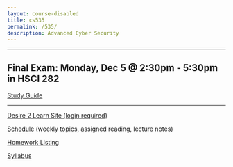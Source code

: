 ```yaml
---
layout: course-disabled
title: cs535
permalink: /535/
description: Advanced Cyber Security
---
```


---

## Final Exam: Monday, Dec 5 @ 2:30pm - 5:30pm in HSCI 282

[Study Guide](/535/final-study-guide/)

---

[Desire 2 Learn Site (login required)](https://nmhu.desire2learn.com/d2l/home/28410)

[Schedule](/535/schedule/) (weekly topics, assigned reading, lecture notes)

[Homework Listing](/535/hw/)

[Syllabus](/535/syllabus/)
